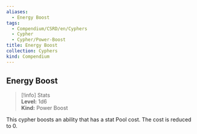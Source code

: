 ```yaml
---
aliases:
  - Energy Boost
tags:
  - Compendium/CSRD/en/Cyphers
  - Cypher
  - Cypher/Power-Boost
title: Energy Boost
collection: Cyphers
kind: Compendium
---
```

## Energy Boost  
>[!info] Stats  
> **Level:** 1d6  
> **Kind:** Power Boost
  
This cypher boosts an ability that has a stat Pool cost. The cost is reduced to 0.